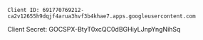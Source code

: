 	Client ID: 691770769212-ca2v12655h9dqjf4arua3hvf3b4khae7.apps.googleusercontent.com
Client Secret: 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